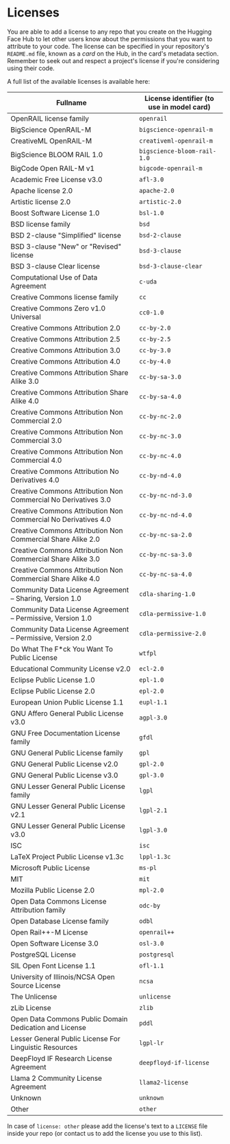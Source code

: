 # Licenses

You are able to add a license to any repo that you create on the Hugging Face Hub to let other users know about the permissions that you want to attribute to your code. The license can be specified in your repository's `README.md` file, known as a *card* on the Hub, in the card's metadata section. Remember to seek out and respect a project's license if you're considering using their code.

A full list of the available licenses is available here:

<!-- IMPORTANT: do not remove or alter the "region" comments below -->

<!-- region licenses -->
Fullname | License identifier (to use in model card)
--- | ---
OpenRAIL license family | `openrail`
BigScience OpenRAIL-M | `bigscience-openrail-m`
CreativeML OpenRAIL-M | `creativeml-openrail-m`
BigScience BLOOM RAIL 1.0 | `bigscience-bloom-rail-1.0`
BigCode Open RAIL-M v1 | `bigcode-openrail-m`
Academic Free License v3.0 | `afl-3.0`
Apache license 2.0 | `apache-2.0`
Artistic license 2.0 | `artistic-2.0`
Boost Software License 1.0 | `bsl-1.0`
BSD license family | `bsd`
BSD 2-clause "Simplified" license | `bsd-2-clause`
BSD 3-clause "New" or "Revised" license | `bsd-3-clause`
BSD 3-clause Clear license | `bsd-3-clause-clear`
Computational Use of Data Agreement | `c-uda`
Creative Commons license family | `cc`
Creative Commons Zero v1.0 Universal | `cc0-1.0`
Creative Commons Attribution 2.0 | `cc-by-2.0`
Creative Commons Attribution 2.5 | `cc-by-2.5`
Creative Commons Attribution 3.0 | `cc-by-3.0`
Creative Commons Attribution 4.0 | `cc-by-4.0`
Creative Commons Attribution Share Alike 3.0 | `cc-by-sa-3.0`
Creative Commons Attribution Share Alike 4.0 | `cc-by-sa-4.0`
Creative Commons Attribution Non Commercial 2.0 | `cc-by-nc-2.0`
Creative Commons Attribution Non Commercial 3.0 | `cc-by-nc-3.0`
Creative Commons Attribution Non Commercial 4.0 | `cc-by-nc-4.0`
Creative Commons Attribution No Derivatives 4.0 | `cc-by-nd-4.0`
Creative Commons Attribution Non Commercial No Derivatives 3.0 | `cc-by-nc-nd-3.0`
Creative Commons Attribution Non Commercial No Derivatives 4.0 | `cc-by-nc-nd-4.0`
Creative Commons Attribution Non Commercial Share Alike 2.0 | `cc-by-nc-sa-2.0`
Creative Commons Attribution Non Commercial Share Alike 3.0 | `cc-by-nc-sa-3.0`
Creative Commons Attribution Non Commercial Share Alike 4.0 | `cc-by-nc-sa-4.0`
Community Data License Agreement – Sharing, Version 1.0 | `cdla-sharing-1.0`
Community Data License Agreement – Permissive, Version 1.0 | `cdla-permissive-1.0`
Community Data License Agreement – Permissive, Version 2.0 | `cdla-permissive-2.0`
Do What The F*ck You Want To Public License | `wtfpl`
Educational Community License v2.0 | `ecl-2.0`
Eclipse Public License 1.0 | `epl-1.0`
Eclipse Public License 2.0 | `epl-2.0`
European Union Public License 1.1 | `eupl-1.1`
GNU Affero General Public License v3.0 | `agpl-3.0`
GNU Free Documentation License family | `gfdl`
GNU General Public License family | `gpl`
GNU General Public License v2.0 | `gpl-2.0`
GNU General Public License v3.0 | `gpl-3.0`
GNU Lesser General Public License family | `lgpl`
GNU Lesser General Public License v2.1 | `lgpl-2.1`
GNU Lesser General Public License v3.0 | `lgpl-3.0`
ISC | `isc`
LaTeX Project Public License v1.3c | `lppl-1.3c`
Microsoft Public License | `ms-pl`
MIT | `mit`
Mozilla Public License 2.0 | `mpl-2.0`
Open Data Commons License Attribution family | `odc-by`
Open Database License family | `odbl`
Open Rail++-M License | `openrail++`
Open Software License 3.0 | `osl-3.0`
PostgreSQL License | `postgresql`
SIL Open Font License 1.1 | `ofl-1.1`
University of Illinois/NCSA Open Source License | `ncsa`
The Unlicense | `unlicense`
zLib License | `zlib`
Open Data Commons Public Domain Dedication and License | `pddl`
Lesser General Public License For Linguistic Resources | `lgpl-lr`
DeepFloyd IF Research License Agreement | `deepfloyd-if-license`
Llama 2 Community License Agreement | `llama2-license`
Unknown | `unknown`
Other | `other`
<!-- endregion -->

In case of `license: other` please add the license's text to a `LICENSE` file inside your repo (or contact us to add the license you use to this list).
